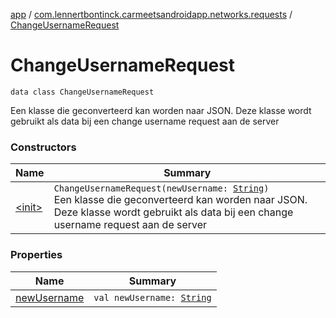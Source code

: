 [app](../../index.md) / [com.lennertbontinck.carmeetsandroidapp.networks.requests](../index.md) / [ChangeUsernameRequest](./index.md)

# ChangeUsernameRequest

`data class ChangeUsernameRequest`

Een klasse die geconverteerd kan worden naar JSON. Deze klasse wordt gebruikt als data bij een change username request aan de server

### Constructors

| Name | Summary |
|---|---|
| [&lt;init&gt;](-init-.md) | `ChangeUsernameRequest(newUsername: `[`String`](https://kotlinlang.org/api/latest/jvm/stdlib/kotlin/-string/index.html)`)`<br>Een klasse die geconverteerd kan worden naar JSON. Deze klasse wordt gebruikt als data bij een change username request aan de server |

### Properties

| Name | Summary |
|---|---|
| [newUsername](new-username.md) | `val newUsername: `[`String`](https://kotlinlang.org/api/latest/jvm/stdlib/kotlin/-string/index.html) |
